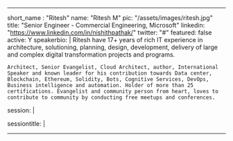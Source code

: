 ---

short_name : "Ritesh"
name: "Ritesh M"
pic: "/assets/images/ritesh.jpg"
title: "Senior Engineer - Commercial Engineering, Microsoft"
linkedin: "https://www.linkedin.com/in/nishithpathak/"
twitter: "#"
featured: false
active: Y
speakerbio: |
    Ritesh have 17+ years of rich IT experience in architecture, solutioning, planning, design, development, delivery of large and complex digital transformation projects and programs.

    Architect, Senior Evangelist, Cloud Architect, author, International Speaker and known leader for his contribution towards Data center, Blockchain, Ethereum, Solidity, Bots, Cognitive Services, DevOps, Business intelligence and automation. Holder of more than 25 certifications. Evangelist and community person from heart, loves to contribute to community by conducting free meetups and conferences.    
session: |
    
sessiontitle: |
    

---